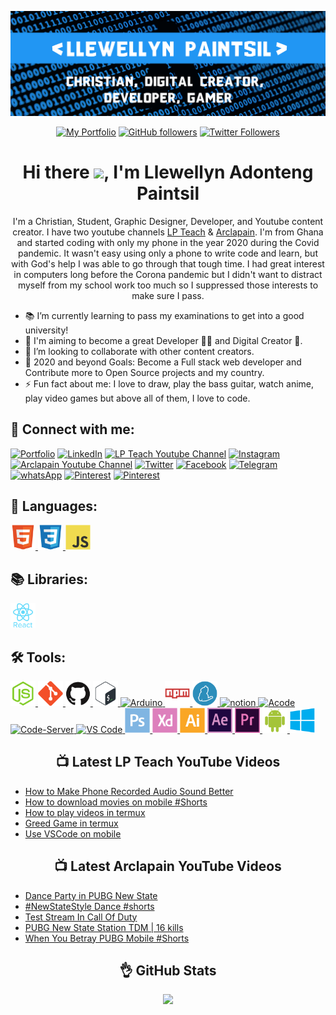 <!-- Banner -->
<p align="center">
<img src="./images/banner.png">
</p>

<div align="center">

<!-- Intro Cards -->
<p>
<a href="https://bit.ly/Llewellyn-portfolio-v1" target="_blank">
<img alt="My Portfolio" src="https://img.shields.io/website?down_color=red&down_message=DOWN&label=My%20Portfolio&logo=opera&logoColor=2196f3&style=for-the-badge&up_color=2196f3&up_message=UP&url=https%3A%2F%2Fllewellyn500.github.io/portfolio/"></a> <a href="https://github.com/Llewellyn500" target="_blank"><img alt="GitHub followers" src="https://img.shields.io/github/followers/Llewellyn500?color=white&logo=github&style=for-the-badge"></a> <a href="https://twitter.com/LlewellynAdont1?s=09" target="_blank">
<img alt="Twitter Followers" src="https://img.shields.io/twitter/follow/LlewellynAdont1?color=%231DA1F2&label=Follow%20me&logo=Twitter&style=for-the-badge"></a> 
</p>

<!-- Heading -->
<h1> 
Hi there <img  height="40px" src="https://camo.githubusercontent.com/c5763e7c322079fa5e6256670a7ba475d7d41b94afc2d033ef72a9b98a62ef80/68747470733a2f2f6d656469612e74656e6f722e636f6d2f696d616765732f62363137633336663964623237366433313436653937346238666636346634632f74656e6f722e676966" />, I'm Llewellyn Adonteng Paintsil 
</h1>

<!-- Body -->
<p>
I'm a Christian, Student, Graphic Designer, Developer, and Youtube content creator. I have two youtube channels <a href="http://www.youtube.com/c/LPTeach" target="_blank">LP Teach</a> & <a href="https://www.youtube.com/channel/UCcXLspJdUMq5E8-jU0CXuNA" target="_blank">Arclapain</a>. I'm from Ghana and started coding with only my phone in the year 2020 during the Covid pandemic. It wasn't easy using only a phone to write code and learn, but with God's help I was able to go through that tough time. I had great interest in computers long before the Corona pandemic but I didn't want to distract myself from my school work too much so I suppressed those interests to make sure I pass.
</p>
</div>

<p>
<ul>
<li>📚 I’m currently learning to pass my examinations to get into a good university!</li>
<li>🌱 I'm aiming to become a great Developer 👨‍💻 and Digital Creator 🎥.</li>
<li>👯 I’m looking to collaborate with other content creators.</li>
<li>🥅 2020 and beyond Goals: Become a Full stack web developer and Contribute more to Open Source projects and my country.</li>
<li>⚡ Fun fact about me: I love to draw, play the bass guitar, watch anime, play video games but above all of them, I love to code.</li>
</ul>
</p>

<!-- Social Media Links -->
<h2>📱 Connect with me:</h2>
<p>
<a href="https://bit.ly/Llewellyn-portfolio-v1" target="_blank"><img alt="Portfolio" src="https://img.shields.io/badge/-Portfolio-2196f3?style=for-the-badge&logo=opera&logoColor=fff"/></a>
<a href="https://www.linkedin.com/in/llewellynpaintsil" target="_blank"><img alt="LinkedIn" src="https://img.shields.io/badge/-LinkedIn-0A66C2?style=for-the-badge&logo=linkedin&logoColor=fff"/></a>
<a href="http://www.youtube.com/c/LPTeach" target="_blank"><img alt="LP Teach Youtube Channel" src="https://img.shields.io/badge/-LP Teach-FF0000?style=for-the-badge&logo=youtube&logoColor=fff"/></a>
<a href="https://www.instagram.com/llewellynpaintsil/" target="_blank"><img alt="Instagram" src="https://img.shields.io/badge/-Instagram-E4405F?style=for-the-badge&logo=instagram&logoColor=fff"/></a>
<a href="https://www.youtube.com/channel/UCcXLspJdUMq5E8-jU0CXuNA" target="_blank"><img alt="Arclapain Youtube Channel" src="https://img.shields.io/badge/-Arclapain-FF0000?style=for-the-badge&logo=youtube&logoColor=fff"/></a>
<a href="https://twitter.com/LlewellynAdont1?s=09" target="_blank"><img alt="Twitter" src="https://img.shields.io/badge/-Twitter-1DA1F2?style=for-the-badge&logo=twitter&logoColor=fff"/></a>
<a href="https://www.facebook.com/llewellyn.paintsil.75" target="_blank"><img alt="Facebook" src="https://img.shields.io/badge/-Facebook-1877F2?style=for-the-badge&logo=facebook&logoColor=fff"/></a>
<a href="https://t.me/lpteach" target="_blank"><img alt="Telegram" src="https://img.shields.io/badge/-Telegram-26A5E4?style=for-the-badge&logo=telegram&logoColor=fff"/></a>
<a href="https://wa.me/message/BYMED3AFY4MIG1" target="_blank"><img alt="whatsApp" src="https://img.shields.io/badge/-Whatsapp-25D366?style=for-the-badge&logo=whatsapp&logoColor=fff"/></a>
<a href="https://www.pinterest.com/llewellynpaintsil/" target="_blank"><img alt="Pinterest" src="https://img.shields.io/badge/-Pinterest-BD081C?style=for-the-badge&logo=pinterest&logoColor=fff"/></a>
<a href="https://www.twitch.tv/arclapain" target="_blank"><img alt="Pinterest" src="https://img.shields.io/badge/-Twitch-9146FF?style=for-the-badge&logo=twitch&logoColor=fff"/></a>
</p>

<h2>💬 Languages:</h2>
<p>
<a href="https://en.wikipedia.org/wiki/HTML5" target="_blank">
<img alt="HTML5" width="40px" height="40px" src="https://raw.githubusercontent.com/devicons/devicon/7a4ca8aa871d6dca81691e018d31eed89cb70a76/icons/html5/html5-original.svg" />
</a>
<a href="https://en.wikipedia.org/wiki/CSS" target="_blank">
<img alt="CSS3" width="40px" height="40px" src="https://raw.githubusercontent.com/devicons/devicon/7a4ca8aa871d6dca81691e018d31eed89cb70a76/icons/css3/css3-original.svg" />
</a>
<a href="https://developer.mozilla.org/en-US/docs/Web/JavaScript" target="_blank">
<img alt="CSS3" width="40px" height="40px" src="https://raw.githubusercontent.com/devicons/devicon/7a4ca8aa871d6dca81691e018d31eed89cb70a76/icons/javascript/javascript-original.svg" />
</a>
</p>

<h2>📚 Libraries:</h2>
<p>
<a href="https://reactjs.org/" target="_blank">
<img alt="React.js" width="40px" height="40px" src="https://raw.githubusercontent.com/devicons/devicon/7a4ca8aa871d6dca81691e018d31eed89cb70a76/icons/react/react-original-wordmark.svg"/>
</a>
</p>

<h2>🛠 Tools:</h2>
<p>
<a href="https://nodejs.org/" target="_blank">
<img alt="Node.js" width="40px" height="40px" src="https://raw.githubusercontent.com/devicons/devicon/7a4ca8aa871d6dca81691e018d31eed89cb70a76/icons/nodejs/nodejs-original.svg" />
</a>
<a href="https://git-scm.com/" target="_blank">
<img alt="Git" width="40px" height="40px" src="https://raw.githubusercontent.com/devicons/devicon/7a4ca8aa871d6dca81691e018d31eed89cb70a76/icons/git/git-original.svg" />
</a>
<a href="https://github.com/" target="_blank">
<img alt="GitHub" width="40px" height="40px" src="https://raw.githubusercontent.com/devicons/devicon/7a4ca8aa871d6dca81691e018d31eed89cb70a76/icons/github/github-original.svg" />
</a>
<a href="https://www.gnu.org/software/bash/" target="_blank">
<img alt="Bash" width="40px" height="40px" src="https://raw.githubusercontent.com/devicons/devicon/7a4ca8aa871d6dca81691e018d31eed89cb70a76/icons/bash/bash-original.svg" />
</a>
<a href="https://www.arduino.cc/" target="_blank">
<img alt="Arduino" width="50px" height="40px" src="https://cdn.freebiesupply.com/logos/thumbs/2x/arduino-logo.png" />
</a>
<a href="https://www.npmjs.com/" target="_blank">
<img alt="NPM" width="40px" height="40px" src="https://raw.githubusercontent.com/devicons/devicon/7a4ca8aa871d6dca81691e018d31eed89cb70a76/icons/npm/npm-original-wordmark.svg" />
</a>
<a href="https://yarnpkg.com/" target="_blank">
<img alt="Yarn" width="40px" height="40px" src="https://raw.githubusercontent.com/devicons/devicon/7a4ca8aa871d6dca81691e018d31eed89cb70a76/icons/yarn/yarn-original.svg" />
</a>
<a href="https://www.notion.so/" target="_blank">
<img alt="notion" width="40px" height="40px" src="https://upload.wikimedia.org/wikipedia/commons/4/45/Notion_app_logo.png" />
</a>
<a href="https://acode.foxdebug.com/" target="_blank">
<img alt="Acode" width="40px" height="40px" src="https://download.cnet.com/a/img/catalog/2020/04/22/6a7a554a-9c2c-4e76-93c4-ce7c5e5997b9/imgingest-8909915181455230082.png" />
</a>
<a href="https://github.com/cdr/code-server" target="_blank">
<img alt="Code-Server" width="40px" height="40px" src="https://github.com/cdr/code-server/blob/main/src/browser/media/pwa-icon.png?raw=true" />
</a>
<a href="https://code.visualstudio.com/" target="_blank">
<img alt="VS Code" width="40px" height="40px" src="https://upload.wikimedia.org/wikipedia/commons/thumb/9/9a/Visual_Studio_Code_1.35_icon.svg/1200px-Visual_Studio_Code_1.35_icon.svg.png" />
</a>
<a href="https://www.adobe.com/products/photoshop.html" target="_blank">
<img alt="Photoshop" width="40px" height="40px" src="https://raw.githubusercontent.com/devicons/devicon/7a4ca8aa871d6dca81691e018d31eed89cb70a76/icons/photoshop/photoshop-plain.svg" />
</a>
<a href="https://www.adobe.com/products/xd.html" target="_blank">
<img alt="XD" width="40px" height="40px" src="https://raw.githubusercontent.com/devicons/devicon/7a4ca8aa871d6dca81691e018d31eed89cb70a76/icons/xd/xd-plain.svg" />
</a>
<a href="https://www.adobe.com/products/illustrator.html" target="_blank">
<img alt="Illustrator" width="40px" height="40px" src="https://raw.githubusercontent.com/devicons/devicon/7a4ca8aa871d6dca81691e018d31eed89cb70a76/icons/illustrator/illustrator-plain.svg" />
</a>
<a href="https://www.adobe.com/products/aftereffects.html" target="_blank">
<img alt="After Effects" width="40px" height="40px" src="https://raw.githubusercontent.com/devicons/devicon/7a4ca8aa871d6dca81691e018d31eed89cb70a76/icons/aftereffects/aftereffects-original.svg" />
</a>
<a href="https://www.adobe.com/products/premiere.html" target="_blank">
<img alt="Premiere Pro" width="40px" height="40px" src="https://raw.githubusercontent.com/devicons/devicon/7a4ca8aa871d6dca81691e018d31eed89cb70a76/icons/premierepro/premierepro-original.svg" />
</a>
<a href="https://www.android.com/" target="_blank">
<img alt="Android" width="40px" height="40px" src="https://raw.githubusercontent.com/devicons/devicon/7a4ca8aa871d6dca81691e018d31eed89cb70a76/icons/android/android-original.svg" />
</a>
<a href="https://www.microsoft.com/en-us/windows" target="_blank">
<img alt="Windows" width="40px" height="40px" src="https://raw.githubusercontent.com/devicons/devicon/7a4ca8aa871d6dca81691e018d31eed89cb70a76/icons/windows8/windows8-original.svg" />
</a>
</p>

<h2 align="center"> 📺 Latest LP Teach YouTube Videos </h2>

<!-- LP-TEACH-YOUTUBE:START -->
- [How to Make Phone Recorded Audio Sound Better](https://www.youtube.com/watch?v=yjg2QOCkQbo)
- [How to download movies on mobile #Shorts](https://www.youtube.com/watch?v=4srsO1e0Vck)
- [How to play videos in termux](https://www.youtube.com/watch?v=H3dJkbifflQ)
- [Greed Game in termux](https://www.youtube.com/watch?v=CPfYDHdnstM)
- [Use VSCode on mobile](https://www.youtube.com/watch?v=UoYBTrff0g8)
<!-- LP-TEACH-YOUTUBE:END -->

<h2 align="center"> 📺 Latest Arclapain YouTube Videos </h2>

<!-- ARCLAPAIN-YOUTUBE:START -->
- [Dance Party in PUBG New State](https://www.youtube.com/watch?v=1ukGngIVFh0)
- [#NewStateStyle Dance #shorts](https://www.youtube.com/watch?v=lhPtY65fzPM)
- [Test Stream In Call Of Duty](https://www.youtube.com/watch?v=8ttXemmBdWU)
- [PUBG New State Station TDM | 16 kills](https://www.youtube.com/watch?v=Q-X-M-LtJtQ)
- [When You Betray PUBG Mobile #Shorts](https://www.youtube.com/watch?v=c0ScZqN6IbM)
<!-- ARCLAPAIN-YOUTUBE:END -->

<h2 align="center"> 👌 GitHub Stats </h2>
<p align="center">
<img src="https://github-readme-stats-rho-rouge.vercel.app/api?username=Llewellyn500&show_icons=true&hide_border=true&theme=algolia" />
</p>
